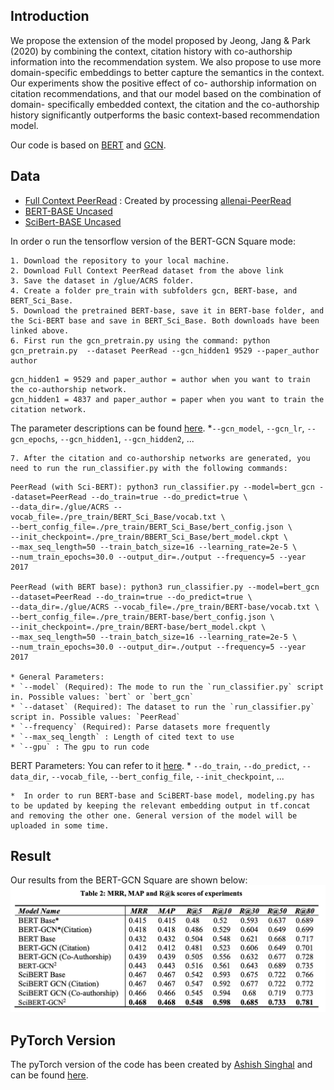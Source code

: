 ## Introduction

We propose the extension of the model proposed by Jeong, Jang & Park (2020) by combining the context, citation history with co-authorship information into the recommendation system. We also propose to use more domain-specific embeddings to better capture the semantics in the context. Our experiments show the positive effect of co- authorship information on citation recommendations, and that our model based on the combination of domain- specifically embedded context, the citation and the co-authorship history significantly outperforms the basic context-based recommendation model.

Our code is based on [BERT](https://github.com/google-research/bert) and [GCN](https://github.com/tkipf/gae/).

## Data
- [Full Context PeerRead](https://bert-gcn-for-paper-citation.s3.ap-northeast-2.amazonaws.com/PeerRead/full_context_PeerRead.csv) : Created by processing [allenai-PeerRead](https://github.com/allenai/PeerRead)
- [BERT-BASE Uncased](https://storage.googleapis.com/bert_models/2020_02_20/uncased_L-12_H-768_A-12.zip)
- [SciBert-BASE Uncased](https://s3-us-west-2.amazonaws.com/ai2-s2-research/scibert/tensorflow_models/scibert_scivocab_uncased.tar.gz)

In order o run the tensorflow version of the BERT-GCN Square mode:

```
1. Download the repository to your local machine.
2. Download Full Context PeerRead dataset from the above link
3. Save the dataset in /glue/ACRS folder.
4. Create a folder pre_train with subfolders gcn, BERT-base, and BERT_Sci_Base.
5. Download the pretrained BERT-base, save it in BERT-base folder, and the Sci-BERT base and save in BERT_Sci_Base. Both downloads have been linked above.
6. First run the gcn_pretrain.py using the command: python gcn_pretrain.py  --dataset PeerRead --gcn_hidden1 9529 --paper_author author
  ```
    gcn_hidden1 = 9529 and paper_author = author when you want to train the co-authorship network.
    gcn_hidden1 = 4837 and paper_author = paper when you want to train the citation network. 
   
  The parameter descriptions can be found [here](https://github.com/tkipf/gae). 
  *`--gcn_model`, `--gcn_lr`, `--gcn_epochs`, `--gcn_hidden1`, `--gcn_hidden2`, ... 
   
   ```
7. After the citation and co-authorship networks are generated, you need to run the run_classifier.py with the following commands:
  ```
    PeerRead (with Sci-BERT): python3 run_classifier.py --model=bert_gcn --dataset=PeerRead --do_train=true --do_predict=true \
    --data_dir=./glue/ACRS --vocab_file=./pre_train/BERT_Sci_Base/vocab.txt \
    --bert_config_file=./pre_train/BERT_Sci_Base/bert_config.json \
    --init_checkpoint=./pre_train/BBERT_Sci_Base/bert_model.ckpt \
    --max_seq_length=50 --train_batch_size=16 --learning_rate=2e-5 \
    --num_train_epochs=30.0 --output_dir=./output --frequency=5 --year 2017
    
    PeerRead (with BERT base): python3 run_classifier.py --model=bert_gcn --dataset=PeerRead --do_train=true --do_predict=true \
    --data_dir=./glue/ACRS --vocab_file=./pre_train/BERT-base/vocab.txt \
    --bert_config_file=./pre_train/BERT-base/bert_config.json \
    --init_checkpoint=./pre_train/BERT-base/bert_model.ckpt \
    --max_seq_length=50 --train_batch_size=16 --learning_rate=2e-5 \
    --num_train_epochs=30.0 --output_dir=./output --frequency=5 --year 2017
    
    * General Parameters:
    * `--model` (Required): The mode to run the `run_classifier.py` script in. Possible values: `bert` or `bert_gcn`
    * `--dataset` (Required): The dataset to run the `run_classifier.py` script in. Possible values: `PeerRead`
    * `--frequency` (Required): Parse datasets more frequently
    * `--max_seq_length` : Length of cited text to use 
    * `--gpu` : The gpu to run code
  
  BERT Parameters: You can refer to it [here](https://github.com/google-research/bert).
    * `--do_train`, `--do_predict`, `--data_dir`, `--vocab_file`, `--bert_config_file`, `--init_checkpoint`, ...
  ```
  *  In order to run BERT-base and SciBERT-base model, modeling.py has to be updated by keeping the relevant embedding output in tf.concat and removing the other one. General version of the model will be uploaded in some time.
```
## Result
Our results from the BERT-GCN Square are shown below:
![Alt text](./images/result.png?raw=true "Result")

## PyTorch Version
The pyTorch version of the code has been created by [Ashish Singhal](https://github.com/theGuyWithBlackTie) and can be found [here](https://github.com/theGuyWithBlackTie/pytorch-BERT-GCN).
